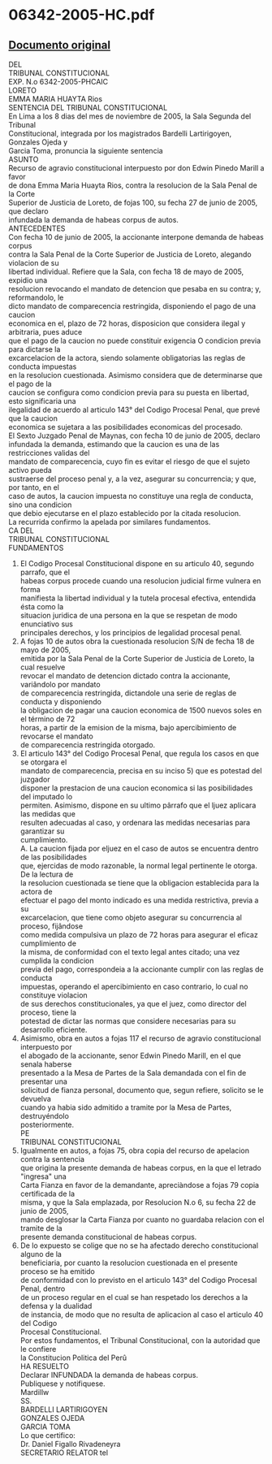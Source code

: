 
06342-2005-HC.pdf
=================
  
[Documento original](https://tc.gob.pe/jurisprudencia/2006/06342-2005-HC.pdf)  
---  
DEL  
TRIBUNAL CONSTITUCIONAL  
EXP. N.o 6342-2005-PHCAIC  
LORETO  
EMMA MARIA HUAYTA Rios  
SENTENCIA DEL TRIBUNAL CONSTITUCIONAL  
En Lima a los 8 dias del mes de noviembre de 2005, la Sala Segunda del Tribunal  
Constitucional, integrada por los magistrados Bardelli Lartirigoyen, Gonzales Ojeda y  
Garcia Toma, pronuncia la siguiente sentencia  
ASUNTO  
Recurso de agravio constitucional interpuesto por don Edwin Pinedo Marill a favor  
de dona Emma Maria Huayta Rios, contra la resolucion de la Sala Penal de la Corte  
Superior de Justicia de Loreto, de fojas 100, su fecha 27 de junio de 2005, que declaro  
infundada la demanda de habeas corpus de autos.  
ANTECEDENTES  
Con fecha 10 de junio de 2005, la accionante interpone demanda de habeas corpus  
contra la Sala Penal de la Corte Superior de Justicia de Loreto, alegando violacion de su  
libertad individual. Refiere que la Sala, con fecha 18 de mayo de 2005, expidio una  
resolucion revocando el mandato de detencion que pesaba en su contra; y, reformandolo, le  
dicto mandato de comparecencia restringida, disponiendo el pago de una caucion  
economica en el, plazo de 72 horas, disposicion que considera ilegal y arbitraria, pues aduce  
que el pago de la caucion no puede constituir exigencia O condicion previa para dictarse la  
excarcelacion de la actora, siendo solamente obligatorias las reglas de conducta impuestas  
en la resolucion cuestionada. Asimismo considera que de determinarse que el pago de la  
caucion se configura como condicion previa para su puesta en libertad, esto significaria una  
ilegalidad de acuerdo al articulo 143° del Codigo Procesal Penal, que prevé que la caucion  
economica se sujetara a las posibilidades economicas del procesado.  
El Sexto Juzgado Penal de Maynas, con fecha 10 de junio de 2005, declaro  
infundada la demanda, estimando que la caucion es una de las restricciones validas del  
mandato de comparecencia, cuyo fin es evitar el riesgo de que el sujeto activo pueda  
sustraerse del proceso penal y, a la vez, asegurar su concurrencia; y que, por tanto, en el  
caso de autos, la caucion impuesta no constituye una regla de conducta, sino una condicion  
que debio ejecutarse en el plazo establecido por la citada resolucion.  
La recurrida confirmo la apelada por similares fundamentos.  
CA DEL  
TRIBUNAL CONSTITUCIONAL  
FUNDAMENTOS  
1. El Codigo Procesal Constitucional dispone en su articulo 40, segundo parrafo, que el  
habeas corpus procede cuando una resolucion judicial firme vulnera en forma  
manifiesta la libertad individual y la tutela procesal efectiva, entendida ésta como la  
situacion juridica de una persona en la que se respetan de modo enunciativo sus  
principales derechos, y los principios de legalidad procesal penal.  
2. A fojas 10 de autos obra la cuestionada resolucion S/N de fecha 18 de mayo de 2005,  
emitida por la Sala Penal de la Corte Superior de Justicia de Loreto, la cual resuelve  
revocar el mandato de detencion dictado contra la accionante, variândolo por mandato  
de comparecencia restringida, dictandole una serie de reglas de conducta y disponiendo  
la obligacion de pagar una caucion economica de 1500 nuevos soles en el término de 72  
horas, a partir de la emision de la misma, bajo apercibimiento de revocarse el mandato  
de comparecencia restringida otorgado.  
3. El articulo 143° del Codigo Procesal Penal, que regula los casos en que se otorgara el  
mandato de comparecencia, precisa en su inciso 5) que es potestad del juzgador  
disponer la prestacion de una caucion economica si las posibilidades del imputado lo  
permiten. Asimismo, dispone en su ultimo pârrafo que el ljuez aplicara las medidas que  
resulten adecuadas al caso, y ordenara las medidas necesarias para garantizar su  
cumplimiento.  
A. La caucion fijada por eljuez en el caso de autos se encuentra dentro de las posibilidades  
que, ejercidas de modo razonable, la normal legal pertinente le otorga. De la lectura de  
la resolucion cuestionada se tiene que la obligacion establecida para la actora de  
efectuar el pago del monto indicado es una medida restrictiva, previa a su  
excarcelacion, que tiene como objeto asegurar su concurrencia al proceso, fijândose  
como medida compulsiva un plazo de 72 horas para asegurar el eficaz cumplimiento de  
la misma, de conformidad con el texto legal antes citado; una vez cumplida la condicion  
previa del pago, correspondeia a la accionante cumplir con las reglas de conducta  
impuestas, operando el apercibimiento en caso contrario, lo cual no constituye violacion  
de sus derechos constitucionales, ya que el juez, como director del proceso, tiene la  
potestad de dictar las normas que considere necesarias para su desarrollo eficiente.  
5. Asimismo, obra en autos a fojas 117 el recurso de agravio constitucional interpuesto por  
el abogado de la accionante, senor Edwin Pinedo Marill, en el que senala haberse  
presentado a la Mesa de Partes de la Sala demandada con el fin de presentar una  
solicitud de fianza personal, documento que, segun refiere, solicito se le devuelva  
cuando ya habia sido admitido a tramite por la Mesa de Partes, destruyéndolo  
posteriormente.  
PE  
TRIBUNAL CONSTITUCIONAL  
6. Igualmente en autos, a fojas 75, obra copia del recurso de apelacion contra la sentencia  
que origina la presente demanda de habeas corpus, en la que el letrado "ingresa" una  
Carta Fianza en favor de la demandante, apreciàndose a fojas 79 copia certificada de la  
misma, y que la Sala emplazada, por Resolucion N.o 6, su fecha 22 de junio de 2005,  
mando desglosar la Carta Fianza por cuanto no guardaba relacion con el tramite de la  
presente demanda constitucional de habeas corpus.  
7. De lo expuesto se colige que no se ha afectado derecho constitucional alguno de la  
beneficiaria, por cuanto la resolucion cuestionada en el presente proceso se ha emitido  
de conformidad con lo previsto en el articulo 143° del Codigo Procesal Penal, dentro  
de un proceso regular en el cual se han respetado los derechos a la defensa y la dualidad  
de instancia, de modo que no resulta de aplicacion al caso el articulo 40 del Codigo  
Procesal Constitucional.  
Por estos fundamentos, el Tribunal Constitucional, con la autoridad que le confiere  
la Constitucion Politica del Perû  
HA RESUELTO  
Declarar INFUNDADA la demanda de habeas corpus.  
Publiquese y notifiquese.  
Mardillw  
SS.  
BARDELLI LARTIRIGOYEN  
GONZALES OJEDA  
GARCIA TOMA  
Lo que certifico:  
Dr. Daniel Figallo Rivadeneyra  
SECRETARIO RELATOR tel